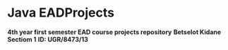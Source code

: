 # Java EADProjects

**4th year first semester EAD course projects repository**
**Betselot Kidane**
**Sectiom 1**
**ID: UGR/8473/13**
